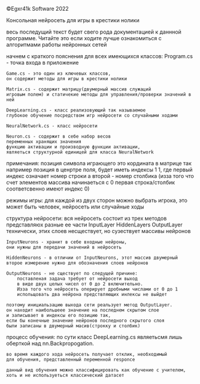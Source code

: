 ﻿©Egxr41k Software 2022

Консольная нейросеть для игры в крестики нолики

весь последущий текст будет свего рода документацией
к даннной программе. Читайте это если ходите лучше ознакомиться
с алгоритмами работы нейронных сетей

начнем с краткого пояснения для всех имеющихся классов:
	Program.cs - точка входа в приложение

	Game.cs - это один из ключевых классов,
	он содержит методы для игры в крестики нолики

	Matrix.cs - содержит матрицу(двумерный массив служаций
	игровым полем) и статичекие методы для управления/проверки значений в ней

	DeepLearning.cs - класс реализовующий так называемое 
	глубокое обучение посредством игр нейросети со случайными ходами

	NeuralNetwork.cs - класс нейросети

	Neuron.cs - содержит в себе набор весов
	переменных хранящих значения
	функцию активации и производную функции активации,
	являеться структурной единицей для класса NeuralNetwork

примечания:
	позиция символа играющего это кордината в матрице
	так например позиция в ценртре поля, будет иметь индексы 1 1,
	где первый индекс означает номер строки а второй - номер столбика
	(изза того что счет элементов массива начинаеться с 0
	первая строка/столбик соответсвенно имеют индекс 0)

режимы игры:
	для каждой из двух сторон можно выбрать игрока,
	это может быть человек, нейросеть или случайные ходы

структура нейросети:
	вся нейросеть состоит из трех методов представляюх разные ее части
	InputLayer
	HiddenLayers
	OutputLayer
	технически, этих слоев несществует, но сузествует массивы нейронов
	
	InputNeurons - хранит в себе входные нейроны,
	они нужны для передачи значений в нейросеть
	
	HiddenNeurons - в отличии от InputNeurons, этот массив двумерный
	второе измерение нужно для обозначения слоев нейронов

	OutputNeurons - не сществует по следущей причине:
		поставленая задача требует от нейросети выход
		в виде двух целых чисел от 0 до 2 включительно.
		Изза того что нейросеть оперирует дробными числами от 0 до 1
		испольщовать два нейрона предствляющих инлексы не выйдет

	поэтому инициальзацию выхода сети реальзует метод OutputLayer.
	он находит наибольшеее значение на последнем скрытом слое
	и записывает в индексы его позицию так,
	если бы конечные значение нейронов последного скрытого слоя
	были записаны в двумерный масив(строкку и столбик)

процесс обучения:
	по сути класс DeepLearning.cs являетьсмя лишь оберткой над
	nn.Backpropogation.

	во время каждого хода нейросеть получает отклик, необходимый
	для обучения, представленный переменной responce
	
	данный вид обучения можно классифицировать как обучение с учителем,
	хоть и не используеться классический датасет